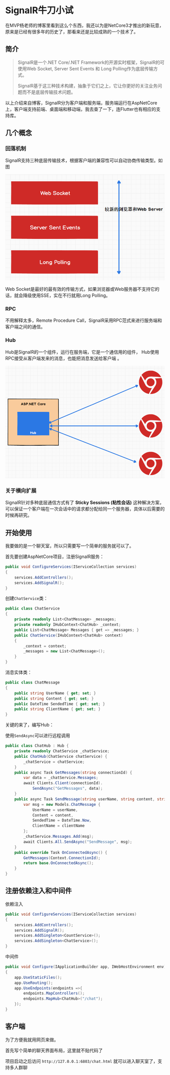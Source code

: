 # SignalR牛刀小试

在MVP杨老师的博客里看到这么个东西，我还以为是NetCore3才推出的新玩意，原来是已经有很多年的历史了，那看来还是比较成熟的一个技术了。

## 简介

> SignalR是一个.NET Core/.NET Framework的开源实时框架，SignalR的可使用Web Socket, Server Sent Events 和 Long Polling作为底层传输方式。
>
> SignalR基于这三种技术构建，抽象于它们之上，它让你更好的关注业务问题而不是底层传输技术问题。

以上介绍来自博客，SignalR分为客户端和服务端，服务端运行在AspNetCore上，客户端支持前端、桌面端和移动端，我去查了一下，连Flutter也有相应的支持库。

## 几个概念

### 回落机制

SignalR支持三种底层传输技术，根据客户端的兼容性可以自动协商传输类型。如图

![img](readme.assets/986268-20180822101825506-40411686.png) 

 Web Socket是最好的最有效的传输方式，如果浏览器或Web服务器不支持它的话，就会降级使用SSE，实在不行就用Long Polling。

### RPC

不用解释太多，Remote Procedure Call，SignalR采用RPC范式来进行服务端和客户端之间的通信。

### Hub

 Hub是SignalR的一个组件，运行在服务端，它是一个通信用的组件， Hub使用RPC接受从客户端发来的消息，也能把消息发送给客户端 。

![img](readme.assets/986268-20180822105429012-560086983.png) 

### 关于横向扩展

SignalR针对多种底层通信方式有了 **Sticky Sessions (粘性会话)** 这种解决方案，可以保证一个客户端在一次会话中的请求都分配给同一个服务器，具体以后需要的时候再研究。

## 开始使用

我要做的是一个聊天室，所以只需要写一个简单的服务就可以了。

首先要创建AspNetCore项目，注册SignalR服务：

```c#
public void ConfigureServices(IServiceCollection services)
{
    services.AddControllers();
    services.AddSignalR();
}
```

创建`ChatService`类：

```c#
public class ChatService
{
    private readonly List<ChatMessage> _messages;
    private readonly IHubContext<ChatHub> _context;
    public List<ChatMessage> Messages { get => _messages; }
    public ChatService(IHubContext<ChatHub> context)
    {
        _context = context;
        _messages = new List<ChatMessage>();
    }
}
```

消息实体类：

```c#
public class ChatMessage
{
    public string UserName { get; set; }
    public string Content { get; set; }
    public DateTime SendedTime { get; set; }
    public string ClientName { get; set; }
}
```

关键的来了，编写Hub：

使用`SendAsync`可以进行远程调用

```c#
public class ChatHub : Hub {
    private readonly ChatService _chatService;
    public ChatHub(ChatService chatService) {
        _chatService = chatService;
    }
    public async Task GetMessages(string connectionId) {
        var data = _chatService.Messages;
        await Clients.Client(connectionId).
            SendAsync("GetMessages", data);
    }
    public async Task SendMessage(string userName, string content, string clientName) {
        var msg = new Models.ChatMessage {
            UserName = userName,
            Content = content,
            SendedTime = DateTime.Now,
            ClientName = clientName
        };
        _chatService.Messages.Add(msg);
        await Clients.All.SendAsync("SendMessage", msg);
    }
    public override Task OnConnectedAsync() {
        GetMessages(Context.ConnectionId);
        return base.OnConnectedAsync();
    }
}
```

## 注册依赖注入和中间件

依赖注入

```c#
public void ConfigureServices(IServiceCollection services)
{
    services.AddControllers();
    services.AddSignalR();
    services.AddSingleton<CountService>();
    services.AddSingleton<ChatService>();
}
```

中间件

```c#
public void Configure(IApplicationBuilder app, IWebHostEnvironment env)
{
    app.UseStaticFiles();
    app.UseRouting();
    app.UseEndpoints(endpoints =>{
        endpoints.MapControllers();
        endpoints.MapHub<ChatHub>("/chat");
    });
}
```

## 客户端

为了方便我就用网页来做。

首先写个简单的聊天界面布局，这里就不贴代码了

项目启动之后访问 `http://127.0.0.1:6803/chat.html` 就可以进入聊天室了，支持多人群聊